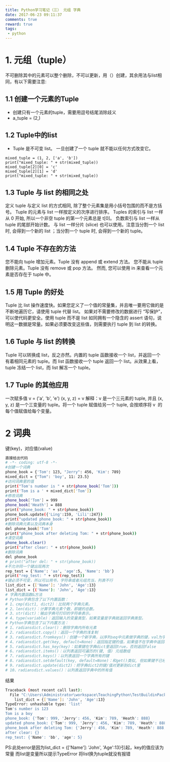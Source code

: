 ```yaml
---
title: Python学习笔记（三） 元组 字典
date: 2017-06-23 09:11:37
comments: true
reward: true
tags: 
 - python
---
```

# 1. 元组（tuple）
不可删除其中的元素可以整个删除，不可以更新，用（）创建，其余用法与list相同，有以下需要注意:  
## 1.1 创建一个元素的Tuple
* 创建只有一个元素的tuple，需要用逗号结尾消除歧义
* a_tuple = (2,)  

## 1.2 Tuple中的list
* Tuple 是不可变 list。 一旦创建了一个 tuple 就不能以任何方式改变它。
``` stylus
mixed_tuple = (1, 2, ['a', 'b'])
print("mixed_tuple: " + str(mixed_tuple))
mixed_tuple[2][0] = 'c'
mixed_tuple[2][1] = 'd'
print("mixed_tuple: " + str(mixed_tuple))
```
<!-- more -->
## 1.3 Tuple 与 list 的相同之处
定义 tuple 与定义 list 的方式相同, 除了整个元素集是用小括号包围的而不是方括号。
Tuple 的元素与 list 一样按定义的次序进行排序。 Tuples 的索引与 list 一样从 0 开始, 所以一个非空 tuple 的第一个元素总是 t[0]。
负数索引与 list 一样从 tuple 的尾部开始计数。
与 list 一样分片 (slice) 也可以使用。注意当分割一个 list 时, 会得到一个新的 list ；当分割一个 tuple 时, 会得到一个新的 tuple。
## 1.4 Tuple 不存在的方法
您不能向 tuple 增加元素。Tuple 没有 append 或 extend 方法。
您不能从 tuple 删除元素。Tuple 没有 remove 或 pop 方法。
然而, 您可以使用 in 来查看一个元素是否存在于 tuple 中。
## 1.5 用 Tuple 的好处
Tuple 比 list 操作速度快。如果您定义了一个值的常量集，并且唯一要用它做的是不断地遍历它，请使用 tuple 代替 list。
如果对不需要修改的数据进行 “写保护”，可以使代码更安全。使用 tuple 而不是 list 如同拥有一个隐含的 assert 语句，说明这一数据是常量。如果必须要改变这些值，则需要执行 tuple 到 list 的转换。
## 1.6 Tuple 与 list 的转换
Tuple 可以转换成 list，反之亦然。内置的 tuple 函数接收一个 list，并返回一个有着相同元素的 tuple。而 list 函数接收一个 tuple 返回一个 list。从效果上看，tuple 冻结一个 list，而 list 解冻一个 tuple。
## 1.7 Tuple 的其他应用
一次赋多值
v = ('a', 'b', 'e')
(x, y, z) = v
解释：v 是一个三元素的 tuple, 并且 (x, y, z) 是一个三变量的 tuple。将一个 tuple 赋值给另一个 tuple, 会按顺序将 v  的每个值赋值给每个变量。
# 2 词典
键(key)，对应值(value) 
``` bash
直接给出代码
# -*- coding: utf-8 -*-
#创建一个词典
phone_book = {'Tom': 123, "Jerry": 456, 'Kim': 789}
mixed_dict = {"Tom": 'boy', 11: 23.5}
#访问词典里的值
print("Tom's number is " + str(phone_book['Tom']))
print('Tom is a ' + mixed_dict['Tom'])
#修改词典
phone_book['Tom'] = 999
phone_book['Heath'] = 888
print("phone_book: " + str(phone_book)) 
phone_book.update({'Ling':159, 'Lili':247})
print("updated phone_book: " + str(phone_book)) 
#删除词典元素以及词典本身
del phone_book['Tom']
print("phone_book after deleting Tom: " + str(phone_book)) 
#清空词典
phone_book.clear()
print("after clear: " + str(phone_book))
#删除词典
del phone_book
# print("after del: " + str(phone_book))
#不允许同一个键出现两次
rep_test = {'Name': 'aa', 'age':5, 'Name': 'bb'}
print("rep_test: " + str(rep_test))
#键必须不可变，所以可以用书，字符串或者元组充当，列表不行
list_dict = {['Name']: 'John', 'Age':13}
list_dict = {('Name'): 'John', 'Age':13}
# 字典内置函数&方法
# Python字典包含了以下内置函数：
# 1、cmp(dict1, dict2)：比较两个字典元素。
# 2、len(dict)：计算字典元素个数，即键的总数。
# 3、str(dict)：输出字典可打印的字符串表示。
# 4、type(variable)：返回输入的变量类型，如果变量是字典就返回字典类型。
# Python字典包含了以下内置方法：
# 1、radiansdict.clear()：删除字典内所有元素
# 2、radiansdict.copy()：返回一个字典的浅复制
# 3、radiansdict.fromkeys()：创建一个新字典，以序列seq中元素做字典的键，val为字典所有键对应的初始值
# 4、radiansdict.get(key, default=None)：返回指定键的值，如果值不在字典中返回default值
# 5、radiansdict.has_key(key)：如果键在字典dict里返回true，否则返回false
# 6、radiansdict.items()：以列表返回可遍历的(键, 值) 元组数组
# 7、radiansdict.keys()：以列表返回一个字典所有的键
# 8、radiansdict.setdefault(key, default=None)：和get()类似, 但如果键不已经存在于字典中，将会添加键并将值设为default
# 9、radiansdict.update(dict2)：把字典dict2的键/值对更新到dict里
# 10、radiansdict.values()：以列表返回字典中的所有值
```
结果
``` bash
Traceback (most recent call last):
  File "C:\Users\Administrator\workspace\TeachingPython\TestBuildinPack.py", line 27, in <module>
    list_dict = {['Name']: 'John', 'Age':13}
TypeError: unhashable type: 'list'
Tom's number is 123
Tom is a boy
phone_book: {'Tom': 999, 'Jerry': 456, 'Kim': 789, 'Heath': 888}
updated phone_book: {'Tom': 999, 'Jerry': 456, 'Kim': 789, 'Heath': 888, 'Ling': 159, 'Lili': 247}
phone_book after deleting Tom: {'Jerry': 456, 'Kim': 789, 'Heath': 888, 'Ling': 159, 'Lili': 247}
after clear: {}
rep_test: {'Name': 'bb', 'age': 5}
```
PS:此处error是因为list_dict = {['Name']: 'John', 'Age':13}引起，key的值应该为常量 而list是变量所以提示TypeError 将list换为tuple就没有报错